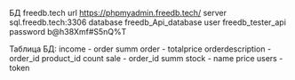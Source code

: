 БД freedb.tech
url https://phpmyadmin.freedb.tech/
server sql.freedb.tech:3306
database freedb_Api_database
user freedb_tester_api
password b@h38Xmf#S5nQ%T

Таблица БД:
income - order summ
order - totalprice
orderdescription - order_id product_id count
sale - order_id summ
stock - name price
users - token
